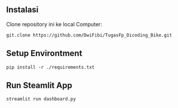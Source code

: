 ## Instalasi
Clone repository ini ke local Computer:
```
git.clone https://github.com/DwiFibi/TugasFp_Dicoding_Bike.git
```
## Setup Environtment
```
pip install -r ./requirements.txt
```
## Run Steamlit App
```
streamlit run dashboard.py
```